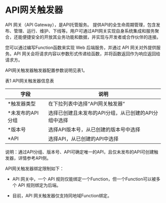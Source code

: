 
# API网关触发器

API 网关（API Gateway），是API托管服务。 提供API的全生命周期管理，包含发布、管理、运行、维护、下线等。用户可通过API网关实现自身系统集成和服务聚合，还能便捷安全的开放其业务功能和数据，并实现与开发者或合作伙伴的连接。

您可以通过编写Function函数来实现 Web 后端服务，并通过 API 网关对外提供服务。API 网关会将请求内容以参数形式传递给函数，并将函数返回作为响应返回给请求方。

 

API网关触发器触发器配置参数说明见表1。

表1 API网关触发器信息表

| 字段        | 说明                                     |
| ----------- | ---------------------------------------- |
| *触发器类型 | 在下拉列表中选择“API网关触发器“          |
| *未发布的API分组    | 选择已创建且未发布的API分组，从已创建的API分组中选择 |
| *版本号     | 选择API版本号，从已创建的版本号中选择    |
| *API        | 选择API，从已创建的API中选择             |

说明：通过API分组、版本号、API可确定唯一的API，且仅未发布的API可创建触发器，详情参考API侧。

 
 

API网关触发器绑定限制如下：

* API 网关中，一个 API 规则仅能绑定一个Function，但一个Function可以被多个 API 规则绑定为后端。

* 目前，API 网关触发器仅支持同地域Function绑定。
